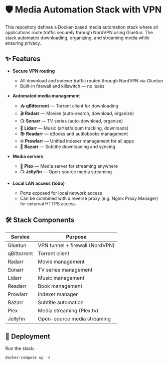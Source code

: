 # 🛡️ Media Automation Stack with VPN

This repository defines a Docker-based media automation stack where all applications route traffic securely through NordVPN using Gluetun. The stack automates downloading, organizing, and streaming media while ensuring privacy.

## ✨ Features

- **Secure VPN routing**
  - All download and indexer traffic routed through NordVPN via Gluetun
  - Built-in firewall and killswitch — no leaks

- **Automated media management**
  - 📥 **qBittorrent** — Torrent client for downloading
  - 🎬 **Radarr** — Movies (auto-search, download, organize)
  - 📺 **Sonarr** — TV series (auto-download, organize)
  - 🎵 **Lidarr** — Music (artist/album tracking, downloads)
  - 📚 **Readarr** — eBooks and audiobooks management
  - 🌐 **Prowlarr** — Unified indexer management for all apps
  - 📝 **Bazarr** — Subtitle downloading and syncing

- **Media servers**
  - 🎥 **Plex** — Media server for streaming anywhere
  - 📺 **Jellyfin** — Open-source media streaming

- **Local LAN access (todo)**
  - Ports exposed for local network access
  - Can be combined with a reverse proxy (e.g. Nginx Proxy Manager) for external HTTPS access

## 🛠 Stack Components

| Service     | Purpose                        |
|-------------|--------------------------------|
| Gluetun     | VPN tunnel + firewall (NordVPN) |
| qBittorrent | Torrent client                  |
| Radarr      | Movie management                |
| Sonarr      | TV series management            |
| Lidarr      | Music management                |
| Readarr     | Book management                 |
| Prowlarr    | Indexer manager                 |
| Bazarr      | Subtitle automation             |
| Plex        | Media streaming (Plex.tv)       |
| Jellyfin    | Open-source media streaming     |

## 🚀 Deployment

Run the stack:
```bash
docker-compose up -d
